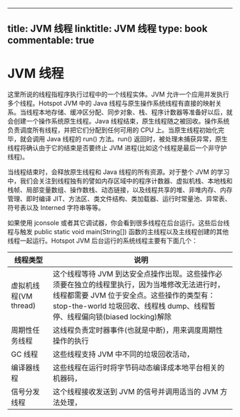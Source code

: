 
---
title: JVM 线程
linktitle: JVM 线程
type: book
commentable: true
---

# JVM 线程

这里所说的线程指程序执行过程中的一个线程实体。JVM 允许一个应用并发执行多个线程。Hotspot JVM 中的 Java 线程与原生操作系统线程有直接的映射关系。当线程本地存储、缓冲区分配、同步对象、栈、程序计数器等准备好以后，就会创建一个操作系统原生线程。Java 线程结束，原生线程随之被回收。操作系统负责调度所有线程，并把它们分配到任何可用的 CPU 上。当原生线程初始化完毕，就会调用 Java 线程的 run() 方法。run() 返回时，被处理未捕获异常，原生线程将确认由于它的结束是否要终止 JVM 进程(比如这个线程是最后一个非守护线程)。

当线程结束时，会释放原生线程和 Java 线程的所有资源。对于整个 JVM 的学习中，我们会关注到线程独有的譬如内存区域中的程序计数器、虚拟机栈、本地栈和栈帧、局部变量数组、操作数栈、动态链接，以及线程共享的堆、非堆内存、内存管理、即时编译 JIT、方法区、类文件结构、类加载器、运行时常量池、异常表、符号表以及 Interned 字符串等等。

如果使用 jconsole 或者其它调试器，你会看到很多线程在后台运行。这些后台线程与触发 public static void main(String[]) 函数的主线程以及主线程创建的其他线程一起运行。Hotspot JVM 后台运行的系统线程主要有下面几个：

| 线程类型              | 说明                                                                                                                                                                                                                       |
| --------------------- | -------------------------------------------------------------------------------------------------------------------------------------------------------------------------------------------------------------------------- |
| 虚拟机线程(VM thread) | 这个线程等待 JVM 到达安全点操作出现。这些操作必须要在独立的线程里执行，因为当堆修改无法进行时，线程都需要 JVM 位于安全点。这些操作的类型有：stop-the-world 垃圾回收、线程栈 dump、线程暂停、线程偏向锁(biased locking)解除 |
| 周期性任务线程        | 这线程负责定时器事件(也就是中断)，用来调度周期性操作的执行                                                                                                                                                                 |
| GC 线程               | 这些线程支持 JVM 中不同的垃圾回收活动，                                                                                                                                                                                    |
| 编译器线程            | 这些线程在运行时将字节码动态编译成本地平台相关的机器码，                                                                                                                                                                   |
| 信号分发线程          | 这个线程接收发送到 JVM 的信号并调用适当的 JVM 方法处理，                                                                                                                                                                   |

    